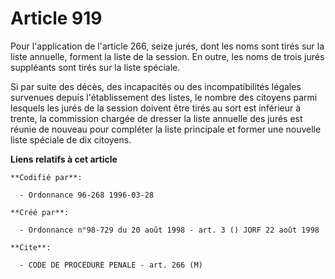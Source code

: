 # Article 919

Pour l'application de l'article 266, seize jurés, dont les noms sont tirés sur la liste annuelle, forment la liste de la
session. En outre, les noms de trois jurés suppléants sont tirés sur la liste spéciale.

Si par suite des décès, des incapacités ou des incompatibilités légales survenues depuis l'établissement des listes, le
nombre des citoyens parmi lesquels les jurés de la session doivent être tirés au sort est inférieur à trente, la commission
chargée de dresser la liste annuelle des jurés est réunie de nouveau pour compléter la liste principale et former une
nouvelle liste spéciale de dix citoyens.

**Liens relatifs à cet article**

	**Codifié par**:

	  - Ordonnance 96-268 1996-03-28

	**Créé par**:

	  - Ordonnance n°98-729 du 20 août 1998 - art. 3 () JORF 22 août 1998

	**Cite**:

	  - CODE DE PROCEDURE PENALE - art. 266 (M)
